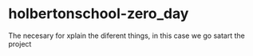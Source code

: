 
# holbertonschool-zero_day
The necesary for xplain the diferent things, in this case we go satart the project